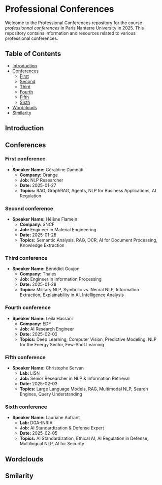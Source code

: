 # Professional Conferences

Welcome to the Professional Conferences repository for the course _professionnal conferences_ in Paris Nanterre University in 2025. This repository contains information and resources related to various professional conferences.

## Table of Contents

- [Introduction](#introduction)
- [Conferences](#conferences)
    - [First](#first-conference)
    - [Second](#second-conference)
    - [Third](#third-conference)
    - [Fourth](#fourth-conference)
    - [Fifth](#fifth-conference)
    - [Sixth](#sixth-conference)
- [Wordclouds](#wordclouds)
- [Similarity](#similarity)


## Introduction



## Conferences
### First conference
- **Speaker Name:** Géraldine Damnati
    - **Company:** Orange
    - **Job:** NLP Researcher
    - **Date:** 2025-01-27
    - **Topics:** RAG, GraphRAG, Agents, NLP for Business Applications, AI Regulation

### Second conference
- **Speaker Name:** Hélène Flamein
    - **Company:** SNCF
    - **Job:** Engineer in Material Engineering
    - **Date:** 2025-01-28
    - **Topics:** Semantic Analysis, RAG, OCR, AI for Document Processing, Knowledge Extraction

### Third conference
- **Speaker Name:** Bénédict Goujon
    - **Company:** Thales
    - **Job:** Engineer in Information Processing
    - **Date:** 2025-01-28
    - **Topics:** Military NLP, Symbolic vs. Neural NLP, Information Extraction, Explainability in AI, Intelligence Analysis

### Fourth conference
- **Speaker Name:** Leila Hassani
    - **Company:** EDF
    - **Job:** AI Research Engineer
    - **Date:** 2025-02-03
    - **Topics:** Deep Learning, Computer Vision, Predictive Modeling, NLP for the Energy Sector, Few-Shot Learning

### Fifth conference
- **Speaker Name:** Christophe Servan
    - **Lab:** LISN
    - **Job:** Senior Researcher in NLP & Information Retrieval
    - **Date:** 2025-02-03
    - **Topics:** Large Language Models, RAG, Multimodal NLP, Search Engines, Query Understanding

### Sixth conference
- **Speaker Name:** Lauriane Aufrant
    - **Lab:** DGA-INRIA
    - **Job:** AI Standardization & Defense Expert
    - **Date:** 2025-02-05
    - **Topics:** AI Standardization, Ethical AI, AI Regulation in Defense, Multilingual NLP, AI for Security


## Wordclouds

## Smilarity

